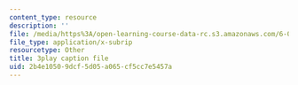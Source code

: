 ```yaml
---
content_type: resource
description: ''
file: /media/https%3A/open-learning-course-data-rc.s3.amazonaws.com/6-004-computation-structures-spring-2017/2b4e10509dcf5d05a065cf5cc7e5457a_M-ZgVhzvh24.vtt
file_type: application/x-subrip
resourcetype: Other
title: 3play caption file
uid: 2b4e1050-9dcf-5d05-a065-cf5cc7e5457a
---
```

